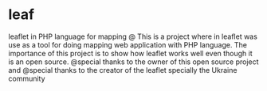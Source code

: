 # leaf
leaflet in PHP language for mapping
@  This is a project where in leaflet was use as a tool for doing mapping web application with PHP language. The importance of this project is to show how leaflet works well even though it is an open source.
@special thanks to the owner of this open source project and
@special thanks to the creator of the leaflet specially the Ukraine community
